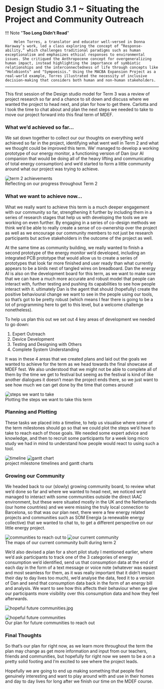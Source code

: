 # Design Studio 3.1 ~ Situating the Project and Community Outreach

!!! Note "**Too Long Didn't Read**"
 
        Helen Torres, a translator and educator well-versed in Donna Haraway’s work, led a class exploring the concept of “Response-ability,” which challenges traditional paradigms such as human exceptionalism and emphasizes ethical responses to environmental issues. She critiqued the Anthropocene concept for overgeneralizing human impact, instead highlighting the importance of symbiotic relationships and the interconnectedness of life through concepts like "Holobionts" and "Sympoeisis." Using the MACBA Expansion Project as a real-world example, Torres illustrated the necessity of inclusive decision-making that considers both human and non-human stakeholders.
---

This first session of the Design studio model for Term 3 was a review of project research so far and a chance to sit down and discuss where we wanted the project to head next, and plan for how to get there. Carlotta and I took the time to chat about and plan the next steps we needed to take to move our project forward into this final term of MDEF.

### What we’d achieved so far…

We sat down together to collect our our thoughts on everything we’d achieved so far in the project, identifying what went well in Term 2 and what we thought could be improved this term. We’ managed to develop a working prototype of our energy monitor, a functioning version of Dan (our AI companion that would be doing all of the heavy lifting and communicating of total energy consumption) and we’d started to form a little community around what our project was trying to achieve. 


<img src="../images/24. Design Studio 03 Term 3/03.01/term2 achievements-reflection board.png" alt="term 2 achievements" style="border-radius: 5px;">
<figcaption> Reflecting on our progress throughout Term 2</figcaption>

### What we want to achieve now…

What we really want to achieve this term is a much deeper engagement with our community so far, strengthening it further by including them in a series of research stages that help us with developing the tools we are working on even further. By engaging in a series of co-design methods we think we’d be able to really create a sense of co-ownership over the project as well as we encourage our community members to not just be research participants but active stakeholders in the outcome of the project as well. 

At the same time as community building, we really wanted to finish a second prototype of the energy monitor we’d developed, including an integrated PCB prototype that would allow us to create a series of prototypes that look far more finished and user ready than what currently appears to be a birds nest of tangled wires on breadboard. Dan the energy AI is also on the development board for this term, as we want to make sure that we can have a much more accurate and robust model that people can interact with, further testing and pushing its capabilities to see how people interact with it. ultimately Dan is the agent that should (hopefully) create the positive behavioural change we want to see in the people using our tools, so that’s got to be pretty robust (which means I fear there is going to be a lot of programming here to get to this level, but a welcome challenge nonetheless).

To help us plan this out we set out 4 key areas of development we needed to go down:

1. Expert Outreach
2. Device Development
3. Testing and Designing with Others
4. Complete System Understanding

It was in these 4 areas that we created plans and laid out the goals we wanted to achieve for the term as we head towards the final showcase at MDEF fest. We also understood that we might not be able to complete all of them by the time we get to festival but seeing as the festival is kind of like another dialogues it doesn’t mean the project ends there, so we just want to see how much we can get done by the time that comes around!

<img src="../images/24. Design Studio 03 Term 3/03.01/energy-relationships-steps-we-want-to-take-1.jpg" alt="steps we want to take" style="border-radius: 5px;">
<figcaption> Plotting the steps we want to take this term</figcaption>

### Planning and Plotting

These tasks we placed into a timeline, to help us visualise where some of the term milestones should go so that we could plot the steps we’d have to take to reach each of those goals. We needed some expert advice and knowledge, and then to recruit some participants for a week long micro study we had in mind to understand how people would react to using such a tool. 

<img src="../images/24. Design Studio 03 Term 3/03.01/timeline plan.png" alt="timeline" style="border-radius: 5px;">

<img src="../images/24. Design Studio 03 Term 3/03.01/term 3 gantt chart.jpeg" alt="gantt chart" style="border-radius: 5px;">
<figcaption> project milestone timelines and gantt charts</figcaption>

### Growing our Community

We headed back to our (slowly) growing community board, to review what we’d done so far and where we wanted to head next, we noticed we’d managed to interact with some communities outside the direct IAAC environment, but these were situated mostly in the UK and the Netherlands (our home countries) and we were missing the truly local connection to Barcelona, so that was our plan next, there were a few energy related projects and communities such as SOM Energia (a renewable energy collective) that we wanted to chat to, to get a different perspective on our little energy project. 


<div class="image-grid">
  <img src="../images/24. Design Studio 03 Term 3/03.01/energy-relationships-communities-to-reach-out-to.jpeg" class="grid-item" alt="communities to reach out to">
  <img src="../images/24. Design Studio 03 Term 3/03.01/our current community.jpeg" class="grid-item" alt="our current community">
  <!-- Add more images as needed -->
</div>
<figcaption>The maps of our current community built during term 2</figcaption>

We’d also devised a plan for a short pilot study I mentioned earlier, where we’d ask participants to track one of the 3 categories of energy consumption we’d identified, send us that consumption data at the end of each day in the form of a text message or voice note (whatever was easiest and most seamless for them, as it was really important that it didn’t impact their day to day lives too much), we’d analyse the data, feed it to a version of Dan and send that consumption data back in the form of an energy bill and analysis. We want to see how this affects their behaviour when we give our participants more visibility over this consumption data and how they feel afterwards.

![hopeful future communities.jpg](https://prod-files-secure.s3.us-west-2.amazonaws.com/2b0302d7-2414-41ff-a742-549f9e409dc1/a7962485-bdc9-4602-9890-12a24ac91fb8/hopeful_future_communities.jpg)

<img src="../images/24. Design Studio 03 Term 3/03.01/hopeful future communities.jpg" alt="hopeful future communities" style="border-radius: 5px;">
<figcaption> Our plan for future communities to reach out</figcaption>

### Final Thoughts

So that’s our plan for right now, as we learn more throughout the term the plan may change as get more information and input from our teachers, friends and communities, but hopefully for right now we seem to be a on a pretty solid footing and I’m excited to see where the project leads. 

Hopefully we are going to end up making something that people find genuinely interesting and want to play around with and use in their homes and day to day lives for long after we finish our time on the MDEF course.